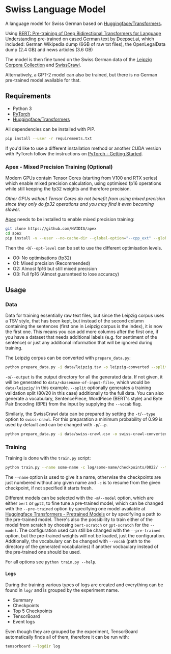 # Swiss Language Model

A language model for Swiss German based on
[Huggingface/Transformers][huggingface-transformers].

Using [BERT: Pre-training of Deep Bidirectional Transformers for Language Understanding][arxiv-bert]
pre-trained on [cased German text by Deepset.ai][bert-german], which included:
German Wikipedia dump (6GB of raw txt files), the OpenLegalData dump (2.4 GB)
and news articles (3.6 GB)

The model is then fine tuned on the Swiss German data of the
[Leipzig Corpora Collection][leipzig-corpora] and
[SwissCrawl][swiss-crawl-corpus].

Alternatively, a GPT-2 model can also be trained, but there is no German
pre-trained model available for that.

## Requirements

- Python 3
- [PyTorch][pytorch]
- [Huggingface/Transformers][huggingface-transformers]

All dependencies can be installed with PIP.

```sh
pip install --user -r requirements.txt
```

If you'd like to use a different installation method or another CUDA version
with PyTorch follow the instructions on
[PyTorch - Getting Started][pytorch-started].

### Apex - Mixed Precision Training (Optional)

Modern GPUs contain Tensor Cores (starting from V100 and RTX series) which
enable mixed precision calculation, using optimised fp16 operations while still
keeping the fp32 weights and therefore precision.

*Other GPUs without Tensor Cores do not benefit from using mixed precision
since they only do fp32 operations and you may find it even becoming slower.*

[Apex][apex] needs to be installed to enable mixed precision training:

```sh
git clone https://github.com/NVIDIA/apex
cd apex
pip install -v --user --no-cache-dir --global-option="--cpp_ext" --global-option="--cuda_ext" ./
```

Then the `-O`/`--opt-level` can be set to use the different optimisation levels.

- O0: No optimisations (fp32)
- O1: Mixed precision (Recommended)
- O2: Almost fp16 but still mixed precision
- O3: Full fp16 (Almost guaranteed to lose accuracy)


## Usage

### Data

Data for training essentially raw text files, but since the Leipzig corpus uses
a TSV style, that has been kept, but instead of the second column containing the
sentences (first one in Leipzig corpus is the index), it is now the first one.
This means you can add more columns after the first one, if you have a dataset
that needs additional labels (e.g. for sentiment of the sentence) or just any
additional information that will be ignored during training.

The Leipzig corpus can be converted with `prepare_data.py`:

```sh
python prepare_data.py -i data/leipzig.tsv -o leipzig-converted --split 80
```

`-o`/`--output` is the output directory for all the generated data. If not
given, it will be generated to `data/<basename-of-input-file>`, which would be
`data/leipzig/` in this example.
`--split` optionally generates a training validation split (80/20 in this case)
additionally to the full data.
You can also generate a vocabulary, SentencePiece, WordPiece (BERT's style) and
Byte Pair Encoding (BPE) from the input by supplying the `--vocab` flag.

Similarly, the SwissCrawl data can be prepared by setting the `-t`/`--type`
option to `swiss-crawl`. For this preparation a minimum probability of 0.99 is
used by default and can be changed with `-p`/`--p`.

```sh
python prepare_data.py -i data/swiss-crawl.csv -o swiss-crawl-converted --split 80 -t swiss-crawl
```

### Training

Training is done with the `train.py` script:

```sh
python train.py --name some-name -c log/some-name/checkpoints/0022/ --train-text /path/to/text.tsv --validation-text /path/to/text.tsv
```

The `--name` option is used to give it a name, otherwise the checkpoints are
just numbered without any given name and `-c` is to resume from the given
checkpoint, if not specified it starts fresh.

Different models can be selected with the `-m`/`--model` option, which are
either `bert` or `gpt2`, to fine tune a pre-trained model, which can be changed
with the `--pre-trained` option by specifying one model available at
[Huggingface Transformers - Pretrained Models][huggingface-pre-trained] or by
specifyiing a path to the pre-trained model.
There's also the possibility to train either of the model from scratch by
choosing `bert-scratch` or `gpt-scratch` for the `--model`. The configuration
used can still be changed with the `--pre-trained` option, but the pre-trained
weights will not be loaded, just the configuration. Addtionally, the vocabulary
can be changed with `--vocab` (path to the directory of the generated
vocabularies) if another vocbaulary instead of the pre-trained one should be
used.

For all options see `python train.py --help`.

#### Logs

During the training various types of logs are created and everything can be
found in `log/` and is grouped by the experiment name.

- Summary
- Checkpoints
- Top 5 Checkpoints
- TensorBoard
- Event logs

Even though they are grouped by the experiment, TensorBoard automatically finds
all of them, therefore it can be run with:

```sh
tensorboard --logdir log
```

[apex]: https://github.com/nvidia/apex
[arxiv-bert]: https://arxiv.org/abs/1810.04805
[bert-german]: https://deepset.ai/german-bert
[huggingface-transformers]: https://github.com/huggingface/transformers
[huggingface-pre-trained]: https://huggingface.co/transformers/pretrained_models.html
[leipzig-corpora]: https://wortschatz.uni-leipzig.de/en/download/
[pytorch]: https://pytorch.org/
[pytorch-started]: https://pytorch.org/get-started/locally/
[swiss-crawl-corpus]: https://icosys.ch/swisscrawl
